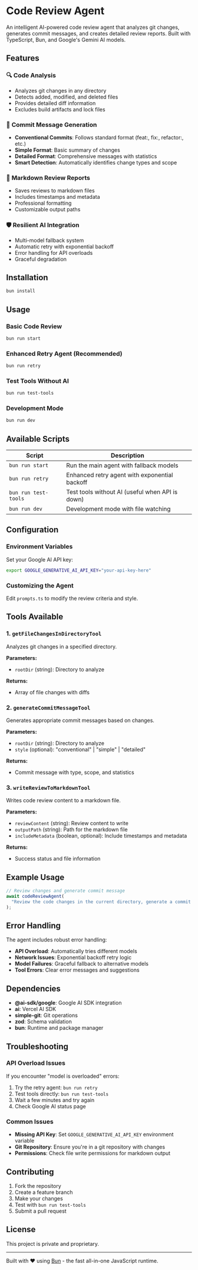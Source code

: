 # Code Review Agent

An intelligent AI-powered code review agent that analyzes git changes, generates commit messages, and creates detailed review reports. Built with TypeScript, Bun, and Google's Gemini AI models.

## Features

### 🔍 **Code Analysis**
- Analyzes git changes in any directory
- Detects added, modified, and deleted files
- Provides detailed diff information
- Excludes build artifacts and lock files

### 📝 **Commit Message Generation**
- **Conventional Commits**: Follows standard format (feat:, fix:, refactor:, etc.)
- **Simple Format**: Basic summary of changes
- **Detailed Format**: Comprehensive messages with statistics
- **Smart Detection**: Automatically identifies change types and scope

### 📄 **Markdown Review Reports**
- Saves reviews to markdown files
- Includes timestamps and metadata
- Professional formatting
- Customizable output paths

### 🛡️ **Resilient AI Integration**
- Multi-model fallback system
- Automatic retry with exponential backoff
- Error handling for API overloads
- Graceful degradation

## Installation

```bash
bun install
```

## Usage

### Basic Code Review
```bash
bun run start
```

### Enhanced Retry Agent (Recommended)
```bash
bun run retry
```

### Test Tools Without AI
```bash
bun run test-tools
```

### Development Mode
```bash
bun run dev
```

## Available Scripts

| Script | Description |
|--------|-------------|
| `bun run start` | Run the main agent with fallback models |
| `bun run retry` | Enhanced retry agent with exponential backoff |
| `bun run test-tools` | Test tools without AI (useful when API is down) |
| `bun run dev` | Development mode with file watching |

## Configuration

### Environment Variables
Set your Google AI API key:
```bash
export GOOGLE_GENERATIVE_AI_API_KEY="your-api-key-here"
```

### Customizing the Agent
Edit `prompts.ts` to modify the review criteria and style.

## Tools Available

### 1. `getFileChangesInDirectoryTool`
Analyzes git changes in a specified directory.

**Parameters:**
- `rootDir` (string): Directory to analyze

**Returns:**
- Array of file changes with diffs

### 2. `generateCommitMessageTool`
Generates appropriate commit messages based on changes.

**Parameters:**
- `rootDir` (string): Directory to analyze
- `style` (optional): "conventional" | "simple" | "detailed"

**Returns:**
- Commit message with type, scope, and statistics

### 3. `writeReviewToMarkdownTool`
Writes code review content to a markdown file.

**Parameters:**
- `reviewContent` (string): Review content to write
- `outputPath` (string): Path for the markdown file
- `includeMetadata` (boolean, optional): Include timestamps and metadata

**Returns:**
- Success status and file information

## Example Usage

```typescript
// Review changes and generate commit message
await codeReviewAgent(
  "Review the code changes in the current directory, generate a commit message, and save the review to a markdown file called 'code-review-report.md'"
);
```

## Error Handling

The agent includes robust error handling:

- **API Overload**: Automatically tries different models
- **Network Issues**: Exponential backoff retry logic
- **Model Failures**: Graceful fallback to alternative models
- **Tool Errors**: Clear error messages and suggestions

## Dependencies

- **@ai-sdk/google**: Google AI SDK integration
- **ai**: Vercel AI SDK
- **simple-git**: Git operations
- **zod**: Schema validation
- **bun**: Runtime and package manager

## Troubleshooting

### API Overload Issues
If you encounter "model is overloaded" errors:

1. Try the retry agent: `bun run retry`
2. Test tools directly: `bun run test-tools`
3. Wait a few minutes and try again
4. Check Google AI status page

### Common Issues
- **Missing API Key**: Set `GOOGLE_GENERATIVE_AI_API_KEY` environment variable
- **Git Repository**: Ensure you're in a git repository with changes
- **Permissions**: Check file write permissions for markdown output

## Contributing

1. Fork the repository
2. Create a feature branch
3. Make your changes
4. Test with `bun run test-tools`
5. Submit a pull request

## License

This project is private and proprietary.

---

Built with ❤️ using [Bun](https://bun.com) - the fast all-in-one JavaScript runtime.
